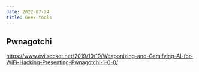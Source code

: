 ```yaml
---
date: 2022-07-24
title: Geek tools
---
```


## Pwnagotchi

https://www.evilsocket.net/2019/10/19/Weaponizing-and-Gamifying-AI-for-WiFi-Hacking-Presenting-Pwnagotchi-1-0-0/

